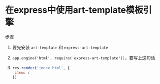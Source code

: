 # 在express中使用art-template模板引擎

步骤

1. 要先安装 `art-template` 和 `express-art-template` 

2. `app.engine('html', require('express-art-template'))`，要写上这句话

3. ```javascript
   res.render('index.html', {
   	item: r
   })
   ```

   ​

